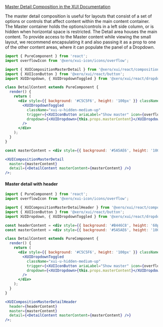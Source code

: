 <!-- Master detail -->
<div class="xui-margin-vertical">
	<a href="../section-compositions-masterdetail.html" isDocLink>Master Detail Composition in the XUI Documentation</a>
</div>

The master detail composition is useful for layouts that consist of a set of options or controls that affect content within the main content container. The Master container holds the options/controls in a left side column, or is hidden when horizontal space is restricted. The Detail area houses the main content. To provide access to the Master content while viewing the small layout, we recommend encapsulating it and also passing it as a prop to one of the other content areas, where it can populate the panel of a Dropdown.

```jsx harmony
import { PureComponent } from 'react';
import overflowIcon from '@xero/xui-icon/icons/overflow';

import { XUICompositionMasterDetail } from '@xero/xui/react/compositions';
import { XUIIconButton } from '@xero/xui/react/button';
import XUIDropdown, { XUIDropdownToggled } from '@xero/xui/react/dropdown';

class DetailContent extends PureComponent {
  render() {
    return (
      <div style={{ background: '#C5C5F6', height: '100px' }} className="xui-padding">
        <XUIDropdownToggled
          className="xui-u-hidden-medium-up"
          trigger={<XUIIconButton ariaLabel="Show master" icon={overflowIcon} />}
          dropdown={<XUIDropdown>{this.props.masterContent}</XUIDropdown>}
        />
      </div>
    );
  }
}

const masterContent = <div style={{ background: '#5A5AE6', height: '100px', width: '100%' }}></div>;

<XUICompositionMasterDetail
  master={masterContent}
  detail={<DetailContent masterContent={masterContent} />}
/>;
```

#### Master detail with header

```jsx harmony
import { PureComponent } from 'react';
import overflowIcon from '@xero/xui-icon/icons/overflow';

import { XUICompositionMasterDetailHeader } from '@xero/xui/react/compositions';
import { XUIIconButton } from '@xero/xui/react/button';
import XUIDropdown, { XUIDropdownToggled } from '@xero/xui/react/dropdown';

const headerContent = <div style={{ background: '#B446C8', height: '60px' }}></div>;
const masterContent = <div style={{ background: '#5A5AE6', height: '100px', width: '100%' }}></div>;

class DetailContent extends PureComponent {
  render() {
    return (
      <div style={{ background: '#C5C5F6', height: '100px' }} className="xui-padding">
        <XUIDropdownToggled
          className="xui-u-hidden-medium-up"
          trigger={<XUIIconButton ariaLabel="Show master" icon={overflowIcon} />}
          dropdown={<XUIDropdown>{this.props.masterContent}</XUIDropdown>}
        />
      </div>
    );
  }
}

<XUICompositionMasterDetailHeader
  header={headerContent}
  master={masterContent}
  detail={<DetailContent masterContent={masterContent} />}
/>;
```
